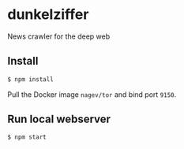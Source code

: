 dunkelziffer
============

News crawler for the deep web

## Install

```sh
$ npm install
```

Pull the Docker image `nagev/tor` and bind port `9150`.

## Run local webserver
```sh
$ npm start
```
